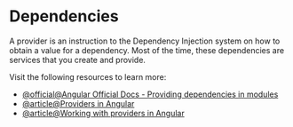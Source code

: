 # Dependencies

A provider is an instruction to the Dependency Injection system on how to obtain a value for a dependency. Most of the time, these dependencies are services that you create and provide.

Visit the following resources to learn more:

- [@official@Angular Official Docs - Providing dependencies in modules](https://angular.dev/guide/ngmodules/providers)
- [@article@Providers in Angular](https://www.scaler.com/topics/angular/providers-in-angular/)
- [@article@Working with providers in Angular](https://sergeygultyayev.medium.com/working-with-providers-in-angular-eeb493151446)